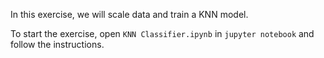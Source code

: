 In this exercise, we will scale data and train a KNN model.

To start the exercise, open `KNN Classifier.ipynb` in `jupyter notebook` and follow the instructions.
